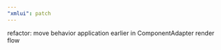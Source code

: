 ```yaml
---
"xmlui": patch
---
```


refactor: move behavior application earlier in ComponentAdapter render flow
